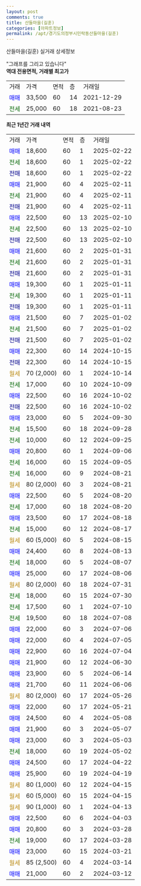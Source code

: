 ```yaml
---
layout: post
comments: true
title: 산들마을(길훈)
categories: [아파트정보]
permalink: /apt/경기도의정부시민락동산들마을(길훈)
---
```


산들마을(길훈) 실거래 상세정보

<script type="text/javascript">
  google.charts.load('current', {'packages':['line', 'corechart']});
  google.charts.setOnLoadCallback(drawChart);

  function drawChart() {
    var data = new google.visualization.DataTable();
    data.addColumn('date', '거래일');
    data.addColumn('number', "매매");
    data.addColumn('number', "전세");
    data.addColumn('number', "전매");

    data.addRows([[new Date(Date.parse("2025-02-22")), 18600, null, null], [new Date(Date.parse("2025-02-22")), null, 18600, null], [new Date(Date.parse("2025-02-22")), null, null, 18600], [new Date(Date.parse("2025-02-11")), 21900, null, null], [new Date(Date.parse("2025-02-11")), null, 21900, null], [new Date(Date.parse("2025-02-11")), null, null, 21900], [new Date(Date.parse("2025-02-10")), 22500, null, null], [new Date(Date.parse("2025-02-10")), null, 22500, null], [new Date(Date.parse("2025-02-10")), null, null, 22500], [new Date(Date.parse("2025-01-31")), 21600, null, null], [new Date(Date.parse("2025-01-31")), null, 21600, null], [new Date(Date.parse("2025-01-31")), null, null, 21600], [new Date(Date.parse("2025-01-11")), 19300, null, null], [new Date(Date.parse("2025-01-11")), null, 19300, null], [new Date(Date.parse("2025-01-11")), null, null, 19300], [new Date(Date.parse("2025-01-02")), 21500, null, null], [new Date(Date.parse("2025-01-02")), null, 21500, null], [new Date(Date.parse("2025-01-02")), null, null, 21500], [new Date(Date.parse("2024-10-15")), 22300, null, null], [new Date(Date.parse("2024-10-15")), null, null, 22300], [new Date(Date.parse("2024-10-14")), null, null, null], [new Date(Date.parse("2024-10-09")), null, 17000, null], [new Date(Date.parse("2024-10-02")), 22500, null, null], [new Date(Date.parse("2024-10-02")), null, null, 22500], [new Date(Date.parse("2024-09-30")), 23000, null, null], [new Date(Date.parse("2024-09-28")), null, 15500, null], [new Date(Date.parse("2024-09-25")), null, 10000, null], [new Date(Date.parse("2024-09-06")), 20800, null, null], [new Date(Date.parse("2024-09-05")), null, 16000, null], [new Date(Date.parse("2024-08-21")), null, 16000, null], [new Date(Date.parse("2024-08-21")), null, null, null], [new Date(Date.parse("2024-08-20")), 22500, null, null], [new Date(Date.parse("2024-08-20")), null, 17000, null], [new Date(Date.parse("2024-08-18")), 23500, null, null], [new Date(Date.parse("2024-08-17")), null, 15000, null], [new Date(Date.parse("2024-08-15")), null, null, null], [new Date(Date.parse("2024-08-13")), 24400, null, null], [new Date(Date.parse("2024-08-07")), null, 18000, null], [new Date(Date.parse("2024-08-06")), 25000, null, null], [new Date(Date.parse("2024-07-31")), null, null, null], [new Date(Date.parse("2024-07-30")), null, 18000, null], [new Date(Date.parse("2024-07-10")), null, 17500, null], [new Date(Date.parse("2024-07-08")), null, 19500, null], [new Date(Date.parse("2024-07-06")), 22000, null, null], [new Date(Date.parse("2024-07-05")), 22000, null, null], [new Date(Date.parse("2024-07-04")), 22900, null, null], [new Date(Date.parse("2024-06-30")), 21900, null, null], [new Date(Date.parse("2024-06-14")), 23900, null, null], [new Date(Date.parse("2024-06-06")), 21700, null, null], [new Date(Date.parse("2024-05-26")), null, null, null], [new Date(Date.parse("2024-05-21")), 22000, null, null], [new Date(Date.parse("2024-05-08")), 24500, null, null], [new Date(Date.parse("2024-05-07")), 21900, null, null], [new Date(Date.parse("2024-05-03")), 23000, null, null], [new Date(Date.parse("2024-05-02")), null, 18000, null], [new Date(Date.parse("2024-04-22")), 24500, null, null], [new Date(Date.parse("2024-04-19")), 25900, null, null], [new Date(Date.parse("2024-04-15")), null, null, null], [new Date(Date.parse("2024-04-15")), null, null, null], [new Date(Date.parse("2024-04-13")), null, null, null], [new Date(Date.parse("2024-04-03")), 22500, null, null], [new Date(Date.parse("2024-03-28")), 20800, null, null], [new Date(Date.parse("2024-03-28")), null, 19000, null], [new Date(Date.parse("2024-03-21")), 23000, null, null], [new Date(Date.parse("2024-03-14")), null, null, null], [new Date(Date.parse("2024-03-12")), 21000, null, null]]);

    var options = {
      hAxis: {
        format: 'yyyy/MM/dd'
      },    
      lineWidth: 0,
      pointsVisible: true,    
      title: '최근 1년간 유형별 실거래가 분포',
      legend: { position: 'bottom' }
    };

    var formatter = new google.visualization.NumberFormat({pattern:'###,###'} );
    formatter.format(data, 1);
    formatter.format(data, 2);
    
    setTimeout(function() {
        var chart = new google.visualization.LineChart(document.getElementById('columnchart_material'));
        chart.draw(data, (options));
        document.getElementById('loading').style.display = 'none';
    }, 200);
  }
</script>


<div id="loading" style="z-index:20; display: block; margin-left: 0px">"그래프를 그리고 있습니다"</div>
<div id="columnchart_material" style="width: 95%; margin-left: 0px; display: block"></div>
<!-- contents start -->
<b>역대 전용면적, 거래별 최고가</b>
<table class="sortable">
    <tr>
      <td>거래</td>
      <td>가격</td>
      <td>면적</td>
      <td>층</td>
      <td>거래일</td>
    </tr>
        <tr>
          <td><a style="color: blue">매매</a></td>
          <td>33,500</td>
          <td>60</td>
          <td>14</td>
          <td>2021-12-29</td>
        </tr>        
        <tr>
              <td><a style="color: darkgreen">전세</a></td>
              <td>25,000</td>
              <td>60</td>
              <td>18</td>
              <td>2021-08-23</td>
            </tr>        
    
</table>

<b>최근 1년간 거래 내역</b>

<table class="sortable">
    <tr>
      <td>거래</td>
      <td>가격</td>
      <td>면적</td>
      <td>층</td>
      <td>거래일</td>
    </tr>
    <tr>
      <td><a style="color: blue">매매</a></td>
      <td>18,600</td>
      <td>60</td>
      <td>1</td>
      <td>2025-02-22</td>
    </tr>          <tr>
      <td><a style="color: darkgreen">전세</a></td>
      <td>18,600</td>
      <td>60</td>
      <td>1</td>
      <td>2025-02-22</td>
    </tr>          <tr>
      <td><a style="color: darkblue">전매</a></td>
      <td>18,600</td>
      <td>60</td>
      <td>1</td>
      <td>2025-02-22</td>
    </tr>          <tr>
      <td><a style="color: blue">매매</a></td>
      <td>21,900</td>
      <td>60</td>
      <td>4</td>
      <td>2025-02-11</td>
    </tr>          <tr>
      <td><a style="color: darkgreen">전세</a></td>
      <td>21,900</td>
      <td>60</td>
      <td>4</td>
      <td>2025-02-11</td>
    </tr>          <tr>
      <td><a style="color: darkblue">전매</a></td>
      <td>21,900</td>
      <td>60</td>
      <td>4</td>
      <td>2025-02-11</td>
    </tr>          <tr>
      <td><a style="color: blue">매매</a></td>
      <td>22,500</td>
      <td>60</td>
      <td>13</td>
      <td>2025-02-10</td>
    </tr>          <tr>
      <td><a style="color: darkgreen">전세</a></td>
      <td>22,500</td>
      <td>60</td>
      <td>13</td>
      <td>2025-02-10</td>
    </tr>          <tr>
      <td><a style="color: darkblue">전매</a></td>
      <td>22,500</td>
      <td>60</td>
      <td>13</td>
      <td>2025-02-10</td>
    </tr>          <tr>
      <td><a style="color: blue">매매</a></td>
      <td>21,600</td>
      <td>60</td>
      <td>2</td>
      <td>2025-01-31</td>
    </tr>          <tr>
      <td><a style="color: darkgreen">전세</a></td>
      <td>21,600</td>
      <td>60</td>
      <td>2</td>
      <td>2025-01-31</td>
    </tr>          <tr>
      <td><a style="color: darkblue">전매</a></td>
      <td>21,600</td>
      <td>60</td>
      <td>2</td>
      <td>2025-01-31</td>
    </tr>          <tr>
      <td><a style="color: blue">매매</a></td>
      <td>19,300</td>
      <td>60</td>
      <td>1</td>
      <td>2025-01-11</td>
    </tr>          <tr>
      <td><a style="color: darkgreen">전세</a></td>
      <td>19,300</td>
      <td>60</td>
      <td>1</td>
      <td>2025-01-11</td>
    </tr>          <tr>
      <td><a style="color: darkblue">전매</a></td>
      <td>19,300</td>
      <td>60</td>
      <td>1</td>
      <td>2025-01-11</td>
    </tr>          <tr>
      <td><a style="color: blue">매매</a></td>
      <td>21,500</td>
      <td>60</td>
      <td>7</td>
      <td>2025-01-02</td>
    </tr>          <tr>
      <td><a style="color: darkgreen">전세</a></td>
      <td>21,500</td>
      <td>60</td>
      <td>7</td>
      <td>2025-01-02</td>
    </tr>          <tr>
      <td><a style="color: darkblue">전매</a></td>
      <td>21,500</td>
      <td>60</td>
      <td>7</td>
      <td>2025-01-02</td>
    </tr>          <tr>
      <td><a style="color: blue">매매</a></td>
      <td>22,300</td>
      <td>60</td>
      <td>14</td>
      <td>2024-10-15</td>
    </tr>          <tr>
      <td><a style="color: darkblue">전매</a></td>
      <td>22,300</td>
      <td>60</td>
      <td>14</td>
      <td>2024-10-15</td>
    </tr>          <tr>
      <td><a style="color: darkgoldenrod">월세</a></td>
      <td>70 (2,000)</td>
      <td>60</td>
      <td>1</td>
      <td>2024-10-14</td>
    </tr>          <tr>
      <td><a style="color: darkgreen">전세</a></td>
      <td>17,000</td>
      <td>60</td>
      <td>10</td>
      <td>2024-10-09</td>
    </tr>          <tr>
      <td><a style="color: blue">매매</a></td>
      <td>22,500</td>
      <td>60</td>
      <td>16</td>
      <td>2024-10-02</td>
    </tr>          <tr>
      <td><a style="color: darkblue">전매</a></td>
      <td>22,500</td>
      <td>60</td>
      <td>16</td>
      <td>2024-10-02</td>
    </tr>          <tr>
      <td><a style="color: blue">매매</a></td>
      <td>23,000</td>
      <td>60</td>
      <td>5</td>
      <td>2024-09-30</td>
    </tr>          <tr>
      <td><a style="color: darkgreen">전세</a></td>
      <td>15,500</td>
      <td>60</td>
      <td>18</td>
      <td>2024-09-28</td>
    </tr>          <tr>
      <td><a style="color: darkgreen">전세</a></td>
      <td>10,000</td>
      <td>60</td>
      <td>12</td>
      <td>2024-09-25</td>
    </tr>          <tr>
      <td><a style="color: blue">매매</a></td>
      <td>20,800</td>
      <td>60</td>
      <td>1</td>
      <td>2024-09-06</td>
    </tr>          <tr>
      <td><a style="color: darkgreen">전세</a></td>
      <td>16,000</td>
      <td>60</td>
      <td>15</td>
      <td>2024-09-05</td>
    </tr>          <tr>
      <td><a style="color: darkgreen">전세</a></td>
      <td>16,000</td>
      <td>60</td>
      <td>9</td>
      <td>2024-08-21</td>
    </tr>          <tr>
      <td><a style="color: darkgoldenrod">월세</a></td>
      <td>80 (2,000)</td>
      <td>60</td>
      <td>3</td>
      <td>2024-08-21</td>
    </tr>          <tr>
      <td><a style="color: blue">매매</a></td>
      <td>22,500</td>
      <td>60</td>
      <td>5</td>
      <td>2024-08-20</td>
    </tr>          <tr>
      <td><a style="color: darkgreen">전세</a></td>
      <td>17,000</td>
      <td>60</td>
      <td>18</td>
      <td>2024-08-20</td>
    </tr>          <tr>
      <td><a style="color: blue">매매</a></td>
      <td>23,500</td>
      <td>60</td>
      <td>17</td>
      <td>2024-08-18</td>
    </tr>          <tr>
      <td><a style="color: darkgreen">전세</a></td>
      <td>15,000</td>
      <td>60</td>
      <td>12</td>
      <td>2024-08-17</td>
    </tr>          <tr>
      <td><a style="color: darkgoldenrod">월세</a></td>
      <td>60 (5,000)</td>
      <td>60</td>
      <td>5</td>
      <td>2024-08-15</td>
    </tr>          <tr>
      <td><a style="color: blue">매매</a></td>
      <td>24,400</td>
      <td>60</td>
      <td>8</td>
      <td>2024-08-13</td>
    </tr>          <tr>
      <td><a style="color: darkgreen">전세</a></td>
      <td>18,000</td>
      <td>60</td>
      <td>5</td>
      <td>2024-08-07</td>
    </tr>          <tr>
      <td><a style="color: blue">매매</a></td>
      <td>25,000</td>
      <td>60</td>
      <td>17</td>
      <td>2024-08-06</td>
    </tr>          <tr>
      <td><a style="color: darkgoldenrod">월세</a></td>
      <td>80 (2,000)</td>
      <td>60</td>
      <td>18</td>
      <td>2024-07-31</td>
    </tr>          <tr>
      <td><a style="color: darkgreen">전세</a></td>
      <td>18,000</td>
      <td>60</td>
      <td>15</td>
      <td>2024-07-30</td>
    </tr>          <tr>
      <td><a style="color: darkgreen">전세</a></td>
      <td>17,500</td>
      <td>60</td>
      <td>1</td>
      <td>2024-07-10</td>
    </tr>          <tr>
      <td><a style="color: darkgreen">전세</a></td>
      <td>19,500</td>
      <td>60</td>
      <td>18</td>
      <td>2024-07-08</td>
    </tr>          <tr>
      <td><a style="color: blue">매매</a></td>
      <td>22,000</td>
      <td>60</td>
      <td>3</td>
      <td>2024-07-06</td>
    </tr>          <tr>
      <td><a style="color: blue">매매</a></td>
      <td>22,000</td>
      <td>60</td>
      <td>4</td>
      <td>2024-07-05</td>
    </tr>          <tr>
      <td><a style="color: blue">매매</a></td>
      <td>22,900</td>
      <td>60</td>
      <td>16</td>
      <td>2024-07-04</td>
    </tr>          <tr>
      <td><a style="color: blue">매매</a></td>
      <td>21,900</td>
      <td>60</td>
      <td>12</td>
      <td>2024-06-30</td>
    </tr>          <tr>
      <td><a style="color: blue">매매</a></td>
      <td>23,900</td>
      <td>60</td>
      <td>5</td>
      <td>2024-06-14</td>
    </tr>          <tr>
      <td><a style="color: blue">매매</a></td>
      <td>21,700</td>
      <td>60</td>
      <td>11</td>
      <td>2024-06-06</td>
    </tr>          <tr>
      <td><a style="color: darkgoldenrod">월세</a></td>
      <td>80 (2,000)</td>
      <td>60</td>
      <td>17</td>
      <td>2024-05-26</td>
    </tr>          <tr>
      <td><a style="color: blue">매매</a></td>
      <td>22,000</td>
      <td>60</td>
      <td>17</td>
      <td>2024-05-21</td>
    </tr>          <tr>
      <td><a style="color: blue">매매</a></td>
      <td>24,500</td>
      <td>60</td>
      <td>4</td>
      <td>2024-05-08</td>
    </tr>          <tr>
      <td><a style="color: blue">매매</a></td>
      <td>21,900</td>
      <td>60</td>
      <td>3</td>
      <td>2024-05-07</td>
    </tr>          <tr>
      <td><a style="color: blue">매매</a></td>
      <td>23,000</td>
      <td>60</td>
      <td>3</td>
      <td>2024-05-03</td>
    </tr>          <tr>
      <td><a style="color: darkgreen">전세</a></td>
      <td>18,000</td>
      <td>60</td>
      <td>19</td>
      <td>2024-05-02</td>
    </tr>          <tr>
      <td><a style="color: blue">매매</a></td>
      <td>24,500</td>
      <td>60</td>
      <td>17</td>
      <td>2024-04-22</td>
    </tr>          <tr>
      <td><a style="color: blue">매매</a></td>
      <td>25,900</td>
      <td>60</td>
      <td>19</td>
      <td>2024-04-19</td>
    </tr>          <tr>
      <td><a style="color: darkgoldenrod">월세</a></td>
      <td>80 (1,000)</td>
      <td>60</td>
      <td>12</td>
      <td>2024-04-15</td>
    </tr>          <tr>
      <td><a style="color: darkgoldenrod">월세</a></td>
      <td>60 (5,000)</td>
      <td>60</td>
      <td>15</td>
      <td>2024-04-15</td>
    </tr>          <tr>
      <td><a style="color: darkgoldenrod">월세</a></td>
      <td>90 (1,000)</td>
      <td>60</td>
      <td>1</td>
      <td>2024-04-13</td>
    </tr>          <tr>
      <td><a style="color: blue">매매</a></td>
      <td>22,500</td>
      <td>60</td>
      <td>6</td>
      <td>2024-04-03</td>
    </tr>          <tr>
      <td><a style="color: blue">매매</a></td>
      <td>20,800</td>
      <td>60</td>
      <td>3</td>
      <td>2024-03-28</td>
    </tr>          <tr>
      <td><a style="color: darkgreen">전세</a></td>
      <td>19,000</td>
      <td>60</td>
      <td>17</td>
      <td>2024-03-28</td>
    </tr>          <tr>
      <td><a style="color: blue">매매</a></td>
      <td>23,000</td>
      <td>60</td>
      <td>15</td>
      <td>2024-03-21</td>
    </tr>          <tr>
      <td><a style="color: darkgoldenrod">월세</a></td>
      <td>85 (2,500)</td>
      <td>60</td>
      <td>4</td>
      <td>2024-03-14</td>
    </tr>          <tr>
      <td><a style="color: blue">매매</a></td>
      <td>21,000</td>
      <td>60</td>
      <td>2</td>
      <td>2024-03-12</td>
    </tr>      </table>
<!-- contents end -->    

